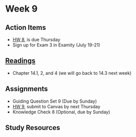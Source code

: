 # Week 9


## Action Items
* [HW 8](), is due Thursday
* Sign up for Exam 3 in Examity (July 19-21)



## [Readings](https://genchem.science.psu.edu)
* Chapter 14.1, 2, and 4 (we will go back to 14.3 next week)




## Assignments

- Guiding Question Set 9 (Due by Sunday)
- [HW 9](), submit to Canvas by next Thursday
- Knowledge Check 8 (Optional, due by Sunday)


## Study Resources







